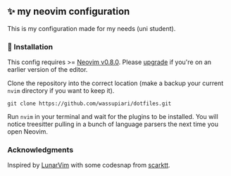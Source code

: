 ## ✨ my neovim configuration

This is my configuration made for my needs (uni student).

### 🚀 Installation

This config requires >= [Neovim v0.8.0](https://github.com/neovim/neovim/releases). Please [upgrade](#upgrade-to-neovim-v080) if you're on an earlier version of the editor.

Clone the repository into the correct location (make a backup your current `nvim` directory if you want to keep it).
```
git clone https://github.com/wassupiari/dotfiles.git
```

Run `nvim` in your terminal and wait for the plugins to be installed. You will notice treesitter pulling in a bunch of language parsers the next time you open Neovim.


### Acknowledgments

Inspired by [LunarVim](https://github.com/LunarVim/Neovim-from-scratch) with some codesnap from [scarktt](https://github.com/scarktt/dotfiles/tree/main/nvim).
